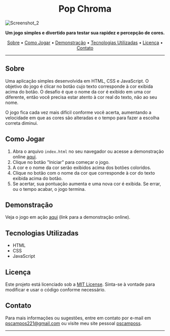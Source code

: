 <h1 align="center">Pop Chroma</h1>
 

 ![Screenshot_2](https://github.com/pscamposs/popchroma/assets/106115172/76d134ba-c37d-4a28-953b-82861322fa98)

 

<p align="center">
  <b>Um jogo simples e divertido para testar sua rapidez e percepção de cores.</b>
</p>

<p align="center">
  <a href="#sobre">Sobre</a> •
  <a href="#como-jogar">Como Jogar</a> •
  <a href="#demonstração">Demonstração</a> •
  <a href="#tecnologias-utilizadas">Tecnologias Utilizadas</a> •
  <a href="#licença">Licença</a> •
  <a href="#contato">Contato</a>
</p>

---

## Sobre

Uma aplicação simples desenvolvida em HTML, CSS e JavaScript. O objetivo do jogo é clicar no botão cujo texto corresponde à cor exibida acima do botão. O desafio é que o nome da cor é exibido em uma cor diferente, então você precisa estar atento à cor real do texto, não ao seu nome.

O jogo fica cada vez mais difícil conforme você acerta, aumentando a velocidade em que as cores são alteradas e o tempo para fazer a escolha correta diminui.

## Como Jogar

1. Abra o arquivo `index.html` no seu navegador ou acesse a demonstração online [aqui](https://pscamposs.github.io/popchroma).
2. Clique no botão "Iniciar" para começar o jogo.
3. A cor e o nome da cor serão exibidos acima dos botões coloridos.
4. Clique no botão com o nome da cor que corresponde à cor do texto exibida acima do botão.
5. Se acertar, sua pontuação aumenta e uma nova cor é exibida. Se errar, ou o tempo acabar, o jogo termina.

## Demonstração

Veja o jogo em ação [aqui](https://pscamposs.github.io/popchroma) (link para a demonstração online).

## Tecnologias Utilizadas

- HTML
- CSS
- JavaScript

## Licença

Este projeto está licenciado sob a [MIT License](https://opensource.org/licenses/MIT). Sinta-se à vontade para modificar e usar o código conforme necessário.

## Contato

Para mais informações ou sugestões, entre em contato por e-mail em [pscampos221@gmail.com](mailto:pscampos221@gmail.com) ou visite meu site pessoal [pscamposs](https://pscamposs.github.io).

---



